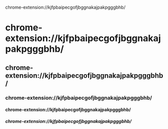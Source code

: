 chrome-extension://kjfpbaipecgofjbggnakajpakpgggbhb/
# chrome-extension://kjfpbaipecgofjbggnakajpakpgggbhb/
## chrome-extension://kjfpbaipecgofjbggnakajpakpgggbhb/
### chrome-extension://kjfpbaipecgofjbggnakajpakpgggbhb/
#### chrome-extension://kjfpbaipecgofjbggnakajpakpgggbhb/
##### chrome-extension://kjfpbaipecgofjbggnakajpakpgggbhb/
